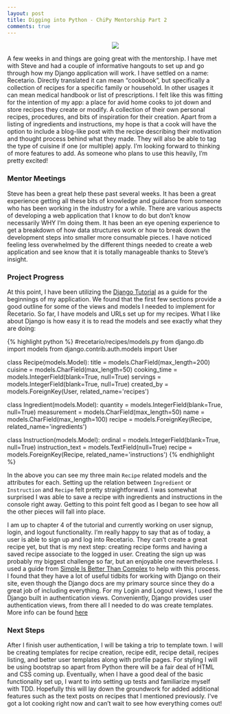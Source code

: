 ```yaml
---
layout: post
title: Digging into Python - ChiPy Mentorship Part 2
comments: true
---
```

<p align="center">
  <img src="https://upload.wikimedia.org/wikipedia/commons/thumb/9/9b/CasBombu-recetario.jpg/382px-CasBombu-recetario.jpg">
</p>

A few weeks in and things are going great with the mentorship.  I have met with Steve and had a couple of informative hangouts to set up and go through how my Django application will work. I have settled on a name: Recetario. Directly translated it can mean “cookbook”, but specifically a collection of recipes for a specific family or household. In other usages it can mean medical handbook or list of prescriptions.  I felt like this was fitting for the intention of my app: a place for avid home cooks to jot down and store recipes they create or modify.  A collection of their own personal recipes, procedures, and bits of inspiration for their creation.  Apart from a listing of ingredients and instructions, my hope is that a cook will have the option to include a blog-like post with the recipe describing their motivation and thought process behind what they made. They will also be able to tag the type of cuisine if one (or multiple) apply. I’m looking forward to thinking of more features to add. As someone who plans to use this heavily, I’m pretty excited!

### Mentor Meetings

Steve has been a great help these past several weeks.  It has been a great experience getting all these bits of knowledge and guidance from someone who has been working in the industry for a while.  There are various aspects of developing a web application that I know to do but don’t know necessarily WHY I’m doing them. It has been an eye opening experience to get a breakdown of how data structures work or how to break down the development steps into smaller more consumable pieces. I have noticed feeling less overwhelmed by the different things needed to create a web application and see know that it is totally manageable thanks to Steve’s insight.

### Project Progress

At this point, I have been utilizing the [Django Tutorial]( https://docs.djangoproject.com/en/1.11/intro/tutorial01/) as a guide for the beginnings of my application. We found that the first few sections provide a good outline for some of the views and models I needed to implement for Recetario. So far, I have models and URLs set up for my recipes.  What I like about Django is how easy it is to read the models and see exactly what they are doing:

{% highlight python %}
#recetario/recipes/models.py
from django.db import models
from django.contrib.auth.models import User

class Recipe(models.Model):
    title = models.CharField(max_length=200)
    cuisine = models.CharField(max_length=50)
    cooking_time = models.IntegerField(blank=True, null=True)
    servings = models.IntegerField(blank=True, null=True)
    created_by = models.ForeignKey(User, related_name='recipes')

class Ingredient(models.Model):
    quantity = models.IntegerField(blank=True, null=True)
    measurement = models.CharField(max_length=50)
    name = models.CharField(max_length=100)
    recipe = models.ForeignKey(Recipe, related_name='ingredients')

class Instruction(models.Model):
    ordinal = models.IntegerField(blank=True, null=True)
    instruction_text = models.TextField(null=True)
    recipe = models.ForeignKey(Recipe, related_name='instructions')
{% endhighlight %}

In the above you can see my three main `Recipe` related models and the attributes for each. Setting up the relation between `Ingredient` or `Instruction` and `Recipe` felt pretty straightforward. I was somewhat surprised I was able to save a recipe with ingredients and instructions in the console right away. Getting to this point felt good as I began to see how all the other pieces will fall into place.

I am up to chapter 4 of the tutorial and currently working on user signup, login, and logout functionality. I’m really happy to say that as of today, a user is able to sign up and log into Recetario. They can’t create a great recipe yet, but that is my next step: creating recipe forms and having a saved recipe associate to the logged in user.  Creating the sign up was probably my biggest challenge so far, but an enjoyable one nevertheless.  I used a guide from [Simple Is Better Than Complex]( https://simpleisbetterthancomplex.com/) to help with this process. I found that they have a lot of useful tidbits for working with Django on their site, even though the Django docs are my primary source since they do a great job of including everything.  For my Login and Logout views, I used the Django built in authentication views. Conveniently, Django provides user authentication views, from there all I needed to do was create templates.  More info can be found [here]( https://docs.djangoproject.com/en/1.11/topics/auth/default/#module-django.contrib.auth.views)

### Next Steps
After I finish user authentication, I will be taking a trip to template town. I will be creating templates for recipe creation, recipe edit, recipe detail, recipes listing, and better user templates along with profile pages.  For styling I will be using bootstrap so apart from Python there will be a fair deal of HTML and CSS coming up. 
Eventually, when I have a good deal of the basic functionality set up, I want to into setting up tests and familiarize myself with TDD. Hopefully this will lay down the groundwork for added additional features such as the text posts on recipes that I mentioned previously. I've got a lot cooking right now and can’t wait to see how everything comes out!
